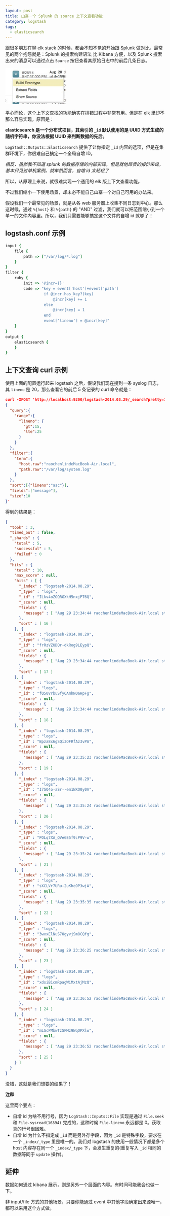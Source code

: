 ```yaml
---
layout: post
title: 山寨一个 Splunk 的 source 上下文查看功能
category: logstash
tags:
  - elasticsearch
---
```


跟很多朋友在聊 elk stack 的时候，都会不知不觉的开始跟 Splunk 做对比。最常见的两个抱怨就是：Splunk 的搜索构建语法 比 Kibana 方便，以及 Splunk 搜索出来的消息可以通过点击 `Source` 按钮查看其原始日志中的前后几条日志。

![splunk source context](/images/uploads/splunk-source-context.jpg)

平心而论，这个上下文查找的功能确实在排错过程中非常有用。但是在 elk 里却不那么容易实现，原因是：

**elasticsearch 是一个分布式项目，其索引的 `_id` 默认使用的是 UUID 方式生成的随机字符串，你没法根据 UUID 来判断数据的先后。**

`LogStash::Outputs::Elasticsearch` 提供了让你指定 `_id` 内容的选项，但是在集群环境下，你很难自己搞定一个全局自增 ID。

*相反，虽然我不知道 splunk 的数据存储的内部实现，但是就他昂贵的报价来说，基本只见过单机案例。就单机而言，自增 id 太轻松了*

所以，从原理上来说，就很难实现一个通用的 elk 版上下文查看功能。

不过我们缩小一下使用场景，却未必不能自己山寨一个对自己可用的办法来。

假设我们一个最常见的场景，就是从各 web 服务器上收集不同日志到中心。那么这时候，通过 `%{host}` 和 `%{path}` 的 "AND" 过滤，我们就可以把范围缩小到一个单一的文件内容里。所以，我们只需要能够搞定这个文件的自增 id 就够了！

## logstash.conf 示例

```ruby
input {
    file {
        path => ["/var/log/*.log"]
    }
}
filter {
    ruby {
        init => '@incr={}'
        code => "key = event['host']+event['path']
                 if @incr.has_key?(key)
                     @incr[key] += 1
                 else
                     @incr[key] = 1 
                 end
                 event['lineno'] = @incr[key]"
    }
}
output {
    elasticsearch {
    }
}
```

## 上下文查询 curl 示例

使用上面的配置运行起来 logstash 之后，假设我们现在搜到一条 syslog 日志，其 `lineno` 是 20，那么查看它的前后 5 条记录的 curl 命令就是：

```json
curl -XPOST 'http://localhost:9200/logstash-2014.08.29/_search?pretty=1' -d '
{
  "query":{
    "range":{
      "lineno": {
        "gt":15,
        "lte":25
      }
    }   
  },  
  "filter":{
    "term":{
      "host.raw":"raochenlindeMacBook-Air.local",
      "path.raw":"/var/log/system.log"
    }
  },
  "sort":[{"lineno":"asc"}],
  "fields":["message"],
  "size":10
}'
```

得到的结果是：

```json
{
  "took" : 3,
  "timed_out" : false,
  "_shards" : {
    "total" : 5,
    "successful" : 5,
    "failed" : 0
  },
  "hits" : {
    "total" : 10,
    "max_score" : null,
    "hits" : [ {
      "_index" : "logstash-2014.08.29",
      "_type" : "logs",
      "_id" : "ILkv4oZOQRGXkH5nxjPT6Q",
      "_score" : null,
      "fields" : {
        "message" : [ "Aug 29 23:34:44 raochenlindeMacBook-Air.local stunnel[304]: LOG5[4391727104]: Service [sproxy] accepted connection from 127.0.0.1:52673" ]
      },
      "sort" : [ 16 ]
    }, {
      "_index" : "logstash-2014.08.29",
      "_type" : "logs",
      "_id" : "frRzVZUDQr-dkRog9LEypQ",
      "_score" : null,
      "fields" : {
        "message" : [ "Aug 29 23:34:44 raochenlindeMacBook-Air.local stunnel[304]: LOG5[4391727104]: s_connect: connected 50.116.12.155:65080" ]
      },
      "sort" : [ 17 ]
    }, {
      "_index" : "logstash-2014.08.29",
      "_type" : "logs",
      "_id" : "fQ50VrbuSfy6AmhNOaHpFg",
      "_score" : null,
      "fields" : {
        "message" : [ "Aug 29 23:34:44 raochenlindeMacBook-Air.local stunnel[304]: LOG5[4391727104]: Service [sproxy] connected remote server from 192.168.0.102:52674" ]
      },
      "sort" : [ 18 ]
    }, {
      "_index" : "logstash-2014.08.29",
      "_type" : "logs",
      "_id" : "Bpza8x6gSQi3OFRfAz3vPA",
      "_score" : null,
      "fields" : {
        "message" : [ "Aug 29 23:35:23 raochenlindeMacBook-Air.local stunnel[304]: LOG5[4391882752]: Service [sproxy] accepted connection from 127.0.0.1:52710" ]
      },
      "sort" : [ 19 ]
    }, {
      "_index" : "logstash-2014.08.29",
      "_type" : "logs",
      "_id" : "I7SQ4o-aSr--em1WXO0y0A",
      "_score" : null,
      "fields" : {
        "message" : [ "Aug 29 23:35:24 raochenlindeMacBook-Air.local stunnel[304]: LOG5[4391882752]: s_connect: connected 50.116.12.155:65080" ]
      },
      "sort" : [ 20 ]
    }, {
      "_index" : "logstash-2014.08.29",
      "_type" : "logs",
      "_id" : "POLq7XA_QVe6E5f9cP9V-w",
      "_score" : null,
      "fields" : {
        "message" : [ "Aug 29 23:35:24 raochenlindeMacBook-Air.local stunnel[304]: LOG5[4391882752]: Service [sproxy] connected remote server from 192.168.0.102:52711" ]
      },
      "sort" : [ 21 ]
    }, {
      "_index" : "logstash-2014.08.29",
      "_type" : "logs",
      "_id" : "sXCLVr7URu-2uKhcOP3wjA",
      "_score" : null,
      "fields" : {
        "message" : [ "Aug 29 23:35:35 raochenlindeMacBook-Air.local stunnel[304]: LOG5[4391882752]: Connection closed: 0 byte(s) sent to SSL, 0 byte(s) sent to socket" ]
      },
      "sort" : [ 22 ]
    }, {
      "_index" : "logstash-2014.08.29",
      "_type" : "logs",
      "_id" : "3wxxElNuS7OgyvjSm8CQfg",
      "_score" : null,
      "fields" : {
        "message" : [ "Aug 29 23:36:25 raochenlindeMacBook-Air.local stunnel[304]: LOG5[4391571456]: Connection closed: 2825 byte(s) sent to SSL, 2407 byte(s) sent to socket" ]
      },
      "sort" : [ 23 ]
    }, {
      "_index" : "logstash-2014.08.29",
      "_type" : "logs",
      "_id" : "xdsiB1cmRpagWiMxtAjMzQ",
      "_score" : null,
      "fields" : {
        "message" : [ "Aug 29 23:36:52 raochenlindeMacBook-Air.local stunnel[304]: LOG5[4391493632]: Connection closed: 1109 byte(s) sent to SSL, 583 byte(s) sent to socket" ]
      },
      "sort" : [ 24 ]
    }, {
      "_index" : "logstash-2014.08.29",
      "_type" : "logs",
      "_id" : "mLScPMbwTzSPMz9WqOPXlw",
      "_score" : null,
      "fields" : {
        "message" : [ "Aug 29 23:36:52 raochenlindeMacBook-Air.local stunnel[304]: LOG5[4391571456]: Service [sproxy] accepted connection from 127.0.0.1:52719" ]
      },
      "sort" : [ 25 ]
    } ]
  }
}
```

没错，这就是我们想要的结果了！

**注释**

这里两个要点：

* 自增 id 为啥不用行号，因为 `LogStash::Inputs::File` 实现是通过 `File.seek` 和 `File.sysread(16394)` 完成的，这种时候 `File.lineno` 永远都是 0。获取真的行号很困难。
* 自增 id 为什么不指定成 `_id` 而是另外存字段，因为 `_id` 是特殊字段，要求在一个 `_index/_type` 里是唯一的。我们对 logstash 的使用一般情况下都是多个 host 内容存在同一个 `_index/_type` 下，会发生重复的(重复写入 `_id` 相同的数据等同于 `update` 操作)。

## 延伸

数据如何通过 kibana 展示，则是另外一个层面的内容。有时间可能我会也做一下。

非 input/file 方式的其他场景，只要你能通过 event 中其他字段确定出来源唯一，都可以采用这个方式做。
